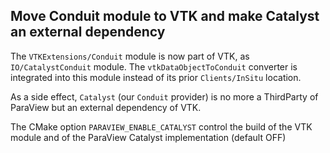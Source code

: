 ## Move Conduit module to VTK and make Catalyst an external dependency

The `VTKExtensions/Conduit` module is now part of VTK, as `IO/CatalystConduit` module.
The `vtkDataObjectToConduit` converter is integrated into this module instead of
its prior `Clients/InSitu` location.

As a side effect, `Catalyst` (our `Conduit` provider) is no more a ThirdParty of ParaView but an external dependency of VTK.

The CMake option `PARAVIEW_ENABLE_CATALYST` control the build of the VTK module and
of the ParaView Catalyst implementation (default OFF)
